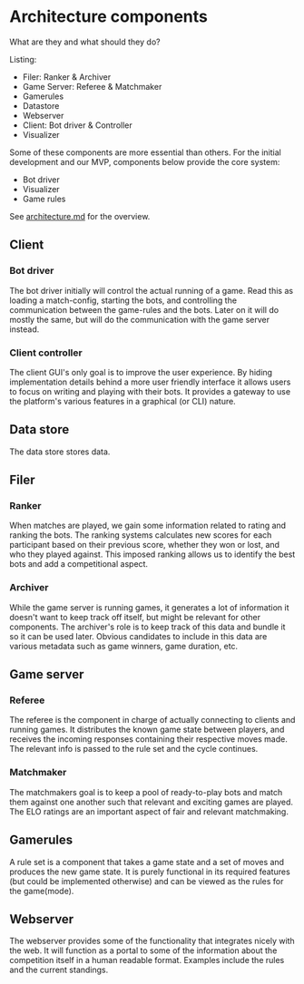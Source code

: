 # Architecture components
What are they and what should they do?

Listing:
- Filer: Ranker & Archiver
- Game Server: Referee & Matchmaker
- Gamerules
- Datastore
- Webserver
- Client: Bot driver & Controller
- Visualizer

Some of these components are more essential than others.
For the initial development and our MVP, components below provide the core system:
 - Bot driver
 - Visualizer
 - Game rules

See [architecture.md](https://github.com/ZeusWPI/MOZAIC/blob/master/docs/architecture.md) for the overview.

## Client
### Bot driver
The bot driver initially will control the actual running of a game. Read this as loading a match-config, starting the bots, and controlling the communication between the game-rules and the bots. Later on it will do mostly the same, but will do the communication with the game server instead.

### Client controller
The client GUI's only goal is to improve the user experience. By hiding implementation details behind a more user friendly interface it allows users to focus on writing and playing with their bots. It provides a gateway to use the platform's various features in a graphical (or CLI) nature.

## Data store
The data store stores data.

## Filer
### Ranker
When matches are played, we gain some information related to rating and ranking the bots.
The ranking systems calculates new scores for each participant based on their previous score, whether they won or lost, and who they played against.
This imposed ranking allows us to identify the best bots and add a competitional aspect.

### Archiver
While the game server is running games, it generates a lot of information it doesn't want to keep track off itself, but might be relevant for other components. The archiver's role is to keep track of this data and bundle it so it can be used later.
Obvious candidates to include in this data are various metadata such as game winners, game duration, etc.

## Game server
### Referee
The referee is the component in charge of actually connecting to clients and running games.
It distributes the known game state between players, and receives the incoming responses containing their respective moves made.
The relevant info is passed to the rule set and the cycle continues.

### Matchmaker
The matchmakers goal is to keep a pool of ready-to-play bots and match them against one another such that relevant and exciting games are played.
The ELO ratings are an important aspect of fair and relevant matchmaking.

## Gamerules
A rule set is a component that takes a game state and a set of moves and produces the new game state.
It is purely functional in its required features (but could be implemented otherwise) and can be viewed as the rules for the game(mode).

## Webserver
The webserver provides some of the functionality that integrates nicely with the web. It will function as a portal to some of the information about the competition itself in a human readable format. Examples include the rules and the current standings.